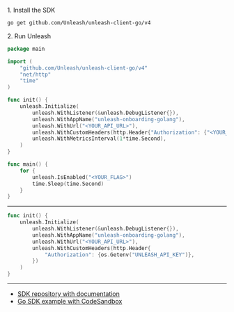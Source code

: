 1\. Install the SDK
```sh
go get github.com/Unleash/unleash-client-go/v4
```

2\. Run Unleash
```go
package main

import (
    "github.com/Unleash/unleash-client-go/v4"
    "net/http"
    "time"
)

func init() {
    unleash.Initialize(
        unleash.WithListener(&unleash.DebugListener{}),
        unleash.WithAppName("unleash-onboarding-golang"),
        unleash.WithUrl("<YOUR_API_URL>"),
        unleash.WithCustomHeaders(http.Header{"Authorization": {"<YOUR_API_TOKEN>"}}),
        unleash.WithMetricsInterval(1*time.Second),
    )
}

func main() {
    for {
        unleash.IsEnabled("<YOUR_FLAG>")
        time.Sleep(time.Second)
    }
}
```

---
```go
func init() {
    unleash.Initialize(
        unleash.WithListener(&unleash.DebugListener{}),
        unleash.WithAppName("unleash-onboarding-golang"),
        unleash.WithUrl("<YOUR_API_URL>"),
        unleash.WithCustomHeaders(http.Header{
            "Authorization": {os.Getenv("UNLEASH_API_KEY")},
        })
    )
}
```

---
- [SDK repository with documentation](https://github.com/Unleash/unleash-client-go)
- [Go SDK example with CodeSandbox](https://github.com/Unleash/unleash-sdk-examples/tree/main/Go)
